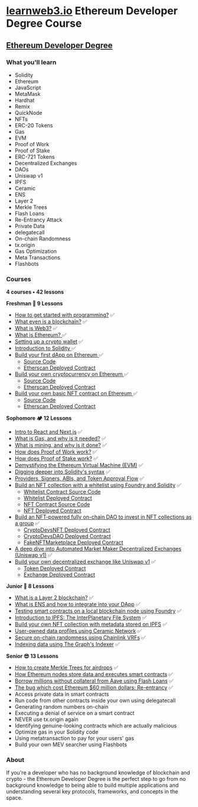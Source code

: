 # [learnweb3.io](https://learnweb3.io/) Ethereum Developer Degree Course

## [Ethereum Developer Degree](https://learnweb3.io/degrees/ethereum-developer-degree/)

### What you'll learn
- Solidity
- Ethereum
- JavaScript
- MetaMask
- Hardhat
- Remix
- QuickNode
- NFTs
- ERC-20 Tokens
- Gas
- EVM
- Proof of Work
- Proof of Stake
- ERC-721 Tokens
- Decentralized Exchanges
- DAOs
- Uniswap v1
- IPFS
- Ceramic
- ENS
- Layer 2
- Merkle Trees
- Flash Loans
- Re-Entrancy Attack
- Private Data
- delegatecall
- On-chain Randomness
- tx.origin
- Gas Optimization
- Meta Transactions
- Flashbots

### Courses

**4 courses • 42 lessons**


**Freshman 🚀 9 Lessons**

- [How to get started with programming?](https://learnweb3.io/degrees/ethereum-developer-degree/freshman/how-to-get-started-with-programming/) ✅
- [What even is a blockchain?](https://learnweb3.io/degrees/ethereum-developer-degree/freshman/what-even-is-a-blockchain/) ✅
- [What is Web3?](https://learnweb3.io/degrees/ethereum-developer-degree/freshman/what-is-web3/) ✅
- [What is Ethereum? ](https://learnweb3.io/degrees/ethereum-developer-degree/freshman/what-is-ethereum/) ✅
- [Setting up a crypto wallet](https://learnweb3.io/degrees/ethereum-developer-degree/freshman/setting-up-a-crypto-wallet/) ✅
- [Introduction to Solidity ](https://learnweb3.io/degrees/ethereum-developer-degree/freshman/introduction-to-solidity/) ✅
- [Build your first dApp on Ethereum ](https://learnweb3.io/degrees/ethereum-developer-degree/freshman/build-your-first-d-app-on-ethereum/) ✅
  - [Source Code](https://github.com/mishraji874/learnweb3.io-Ethereum-Degree-Course/tree/main/build-your-first-dapp-on-ethereum) 
  - [Etherscan Deployed Contract](https://sepolia.etherscan.io/address/0xAE78706F961f42f3503B14B5B1E4f1f4e0A7D751)
- [Build your own cryptocurrency on Ethereum ](https://learnweb3.io/degrees/ethereum-developer-degree/freshman/build-your-own-cryptocurrency-on-ethereum/) ✅
  - [Source Code](https://github.com/mishraji874/learnweb3.io-Ethereum-Degree-Course/blob/main/build-your-own-cryptocurrency-on-ethereum/LW3Token.sol) 
  - [Etherscan Deployed Contract](https://sepolia.etherscan.io/address/0x7259D66C4d5148e4f509f80Bc5b855Be53B8ce2D)
- [Build your own basic NFT contract on Ethereum ](https://learnweb3.io/degrees/ethereum-developer-degree/freshman/build-your-own-basic-nft-contract-on-ethereum/) ✅
  - [Source Code](https://github.com/mishraji874/learnweb3.io-Ethereum-Degree-Course/blob/main/build-your-own-basic-nft-contract/src/NFTee.sol) 
  - [Etherscan Deployed Contract](https://sepolia.etherscan.io/address/0xF611adA1f67fca9751cFB3a23cD41bf9b657aaFd)

**Sophomore 🏕️ 12 Lessons**

- [Intro to React and Next.js](https://learnweb3.io/degrees/ethereum-developer-degree/sophomore/intro-to-react-and-next-js/) ✅
- [What is Gas, and why is it needed?](https://learnweb3.io/degrees/ethereum-developer-degree/sophomore/what-is-gas-and-why-is-it-needed/) ✅
- [What is mining, and why is it done?](https://learnweb3.io/degrees/ethereum-developer-degree/sophomore/what-is-mining-and-why-is-it-done/) ✅
- [How does Proof of Work work?](https://learnweb3.io/degrees/ethereum-developer-degree/sophomore/how-does-proof-of-work-work/) ✅
- [How does Proof of Stake work?](https://learnweb3.io/degrees/ethereum-developer-degree/sophomore/how-does-proof-of-stake-work/) ✅
- [Demystifying the Ethereum Virtual Machine (EVM)](https://learnweb3.io/degrees/ethereum-developer-degree/sophomore/demystifying-the-ethereum-virtual-machine-evm/) ✅
- [Digging deeper into Solidity's syntax](https://learnweb3.io/degrees/ethereum-developer-degree/sophomore/digging-deeper-into-soliditys-syntax/) ✅
- [Providers, Signers, ABIs, and Token Approval Flow](https://learnweb3.io/degrees/ethereum-developer-degree/sophomore/providers-signers-abis-and-token-approval-flow/) ✅
- [Build an NFT collection with a whitelist using Foundry and Solidity](https://learnweb3.io/degrees/ethereum-developer-degree/sophomore/build-an-nft-collection-with-a-whitelist-using-foundry-and-solidity/) ✅
  - [Whitelist Contract Source Code](https://github.com/mishraji874/learnweb3.io-Ethereum-Degree-Course/blob/main/build-an-nft-collection-with-whitelist-using-foundry-and-solidity/Whitelist.sol)
  - [Whitelist Deployed Contract](https://sepolia.etherscan.io/address/0x4b8e0bd9c56d391176c0c04e30c97e0bb90fde28#code)
  - [NFT Contract Source Code](https://github.com/mishraji874/learnweb3.io-Ethereum-Degree-Course/blob/main/build-an-nft-collection-with-whitelist-using-foundry-and-solidity/CryptoDevs.sol)
  - [NFT Deployed Contract](https://sepolia.etherscan.io/address/0xa1649bfb46945ef7aedd882eba51e93119448d7f)
- [Build an NFT-powered fully on-chain DAO to invest in NFT collections as a group](https://learnweb3.io/degrees/ethereum-developer-degree/sophomore/build-an-nft-powered-fully-on-chain-dao-to-invest-in-nft-collections-as-a-group/) ✅
  - [CryptoDevsNFT Deployed Contract](https://sepolia.etherscan.io/address/0x4c66496356E70E1D4B668534c03Fb3729Ad4F8B4)
  - [CryptoDevsDAO Deployed Contract](https://sepolia.etherscan.io/address/0x5fAf508cD6DC8F07B9CB7B574c0913BeA6fE0688)
  - [FakeNFTMarketplace Deployed Contract](https://sepolia.etherscan.io/address/0xc494f8C8112827A0d0FC7B8c0fC044a904C704e6)
- [A deep dive into Automated Market Maker Decentralized Exchanges (Uniswap v1)](https://learnweb3.io/degrees/ethereum-developer-degree/sophomore/a-deep-dive-into-automated-market-maker-decentralized-exchanges-uniswap-v1/) ✅
- [Build your own decentralized exchange like Uniswap v1](https://learnweb3.io/degrees/ethereum-developer-degree/sophomore/build-your-own-decentralized-exchange-like-uniswap-v1/) ✅
  - [Token Deployed Contract](https://sepolia.etherscan.io/address/0x9e46da0f9b7318381f3831f42e73c009560406e4)
  - [Exchange Deployed Contract](https://sepolia.etherscan.io/address/0xdd805c47a619029fecffd5a657c2206c1cb4d6be)

**Junior 👷 8 Lessons**

- [What is a Layer 2 blockchain?](https://learnweb3.io/degrees/ethereum-developer-degree/junior/what-is-a-layer-2-blockchain/) ✅
- [What is ENS and how to integrate into your DApp](https://learnweb3.io/degrees/ethereum-developer-degree/junior/what-is-ens-and-how-to-integrate-into-your-d-app/) ✅
- [Testing smart contracts on a local blockchain node using Foundry](https://learnweb3.io/courses/junior/testing-smart-contracts-on-a-local-blockchain-node-using-foundry/) ✅
- [Introduction to IPFS: The InterPlanetary File System](https://learnweb3.io/courses/junior/introduction-to-ipfs-the-inter-planetary-file-system/) ✅
- [Build your own NFT collection with metadata stored on IPFS](https://learnweb3.io/courses/junior/build-your-own-nft-collection-with-metadata-stored-on-ipfs/) ✅
- [User-owned data profiles using Ceramic Network](https://learnweb3.io/degrees/ethereum-developer-degree/junior/user-owned-data-profiles-using-ceramic-network/) ✅
- [Secure on-chain randomness using Chainlink VRFs](https://learnweb3.io/courses/junior/secure-on-chain-randomness-using-chainlink-vrfs/) ✅
- [Indexing data using The Graph's Indexer](https://learnweb3.io/degrees/ethereum-developer-degree/junior/indexing-data-using-the-graphs-indexer/) ✅

**Senior 😎 13 Lessons**

- [How to create Merkle Trees for airdrops](https://learnweb3.io/degrees/ethereum-developer-degree/senior/how-to-create-merkle-trees-for-airdrops/) ✅
- [How Ethereum nodes store data and executes smart contracts](https://learnweb3.io/degrees/ethereum-developer-degree/senior/how-ethereum-nodes-store-data-and-executes-smart-contracts/) ✅
- [Borrow millions without collateral from Aave using Flash Loans](https://learnweb3.io/degrees/ethereum-developer-degree/senior/borrow-millions-without-collateral-from-aave-using-flash-loans/) ✅
- [The bug which cost Ethereum $60 million dollars: Re-entrancy](https://learnweb3.io/degrees/ethereum-developer-degree/senior/the-bug-which-cost-ethereum-60-million-dollars-re-entrancy/) ✅
- Access private data in smart contracts
- Run code from other contracts inside your own using delegatecall
- Generating random numbers on-chain
- Executing a denial of service on a smart contract
- NEVER use tx.origin again
- Identifying genuine-looking contracts which are actually malicious
- Optimize gas in your Solidity code
- Using metatransaction to pay for your users' gas
- Build your own MEV searcher using Flashbots

### About

If you're a developer who has no background knowledge of blockchain and crypto - the Ethereum Developer Degree is the perfect step to go from no background knowledge to being able to build multiple applications and understanding several key protocols, frameworks, and concepts in the space.